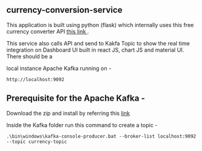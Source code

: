 ## currency-conversion-service

This application is built using python (flask) which internally uses this free currency converter API [this link ](https://apilayer.com/marketplace/exchangerates_data-api). 

This service also calls API and send to Kakfa Topic to show the real time integration on Dashboard UI built in react JS, chart JS and material UI. There should be a 

local instance Apache Kafka running on - 

```
http://localhost:9092
```

## Prerequisite for the Apache Kafka - 

Download the zip and install by referring this [link](https://www.geeksforgeeks.org/how-to-install-and-run-apache-kafka-on-windows/)

Inside the Kafka folder run this command to create a topic - 

```
.\bin\windows\kafka-console-producer.bat --broker-list localhost:9092 --topic currency-topic
```




